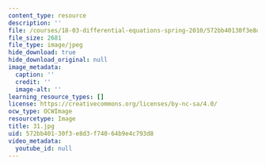 ```yaml
---
content_type: resource
description: ''
file: /courses/18-03-differential-equations-spring-2010/572bb40130f3e8d3f74064b9e4c793d8_31.jpg
file_size: 2681
file_type: image/jpeg
hide_download: true
hide_download_original: null
image_metadata:
  caption: ''
  credit: ''
  image-alt: ''
learning_resource_types: []
license: https://creativecommons.org/licenses/by-nc-sa/4.0/
ocw_type: OCWImage
resourcetype: Image
title: 31.jpg
uid: 572bb401-30f3-e8d3-f740-64b9e4c793d8
video_metadata:
  youtube_id: null
---
```

